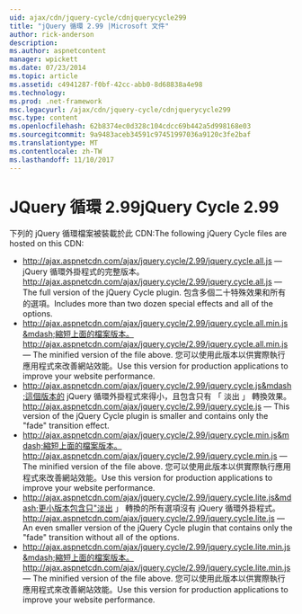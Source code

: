 ```yaml
---
uid: ajax/cdn/jquery-cycle/cdnjquerycycle299
title: "jQuery 循環 2.99 |Microsoft 文件"
author: rick-anderson
description: 
ms.author: aspnetcontent
manager: wpickett
ms.date: 07/23/2014
ms.topic: article
ms.assetid: c4941287-f0bf-42cc-abb0-8d68838a4e98
ms.technology: 
ms.prod: .net-framework
msc.legacyurl: /ajax/cdn/jquery-cycle/cdnjquerycycle299
msc.type: content
ms.openlocfilehash: 62b8374ec0d328c104cdcc69b442a5d998168e03
ms.sourcegitcommit: 9a9483aceb34591c97451997036a9120c3fe2baf
ms.translationtype: MT
ms.contentlocale: zh-TW
ms.lasthandoff: 11/10/2017
---
```

<a name="jquery-cycle-299"></a><span data-ttu-id="07da6-102">JQuery 循環 2.99</span><span class="sxs-lookup"><span data-stu-id="07da6-102">jQuery Cycle 2.99</span></span>
====================
<span data-ttu-id="07da6-103">下列的 jQuery 循環檔案被裝載於此 CDN:</span><span class="sxs-lookup"><span data-stu-id="07da6-103">The following jQuery Cycle files are hosted on this CDN:</span></span>

- <span data-ttu-id="07da6-104">http://ajax.aspnetcdn.com/ajax/jquery.cycle/2.99/jquery.cycle.all.js &mdash; jQuery 循環外掛程式的完整版本。</span><span class="sxs-lookup"><span data-stu-id="07da6-104">http://ajax.aspnetcdn.com/ajax/jquery.cycle/2.99/jquery.cycle.all.js &mdash; The full version of the jQuery Cycle plugin.</span></span> <span data-ttu-id="07da6-105">包含多個二十特殊效果和所有的選項。</span><span class="sxs-lookup"><span data-stu-id="07da6-105">Includes more than two dozen special effects and all of the options.</span></span>
- <span data-ttu-id="07da6-106">http://ajax.aspnetcdn.com/ajax/jquery.cycle/2.99/jquery.cycle.all.min.js&mdash;縮短上面的檔案版本。</span><span class="sxs-lookup"><span data-stu-id="07da6-106">http://ajax.aspnetcdn.com/ajax/jquery.cycle/2.99/jquery.cycle.all.min.js &mdash; The minified version of the file above.</span></span> <span data-ttu-id="07da6-107">您可以使用此版本以供實際執行應用程式來改善網站效能。</span><span class="sxs-lookup"><span data-stu-id="07da6-107">Use this version for production applications to improve your website performance.</span></span>
- <span data-ttu-id="07da6-108">http://ajax.aspnetcdn.com/ajax/jquery.cycle/2.99/jquery.cycle.js&mdash;這個版本的 jQuery 循環外掛程式來得小，且包含只有 「 淡出 」 轉換效果。</span><span class="sxs-lookup"><span data-stu-id="07da6-108">http://ajax.aspnetcdn.com/ajax/jquery.cycle/2.99/jquery.cycle.js &mdash; This version of the jQuery Cycle plugin is smaller and contains only the "fade" transition effect.</span></span>
- <span data-ttu-id="07da6-109">http://ajax.aspnetcdn.com/ajax/jquery.cycle/2.99/jquery.cycle.min.js&mdash;縮短上面的檔案版本。</span><span class="sxs-lookup"><span data-stu-id="07da6-109">http://ajax.aspnetcdn.com/ajax/jquery.cycle/2.99/jquery.cycle.min.js &mdash; The minified version of the file above.</span></span> <span data-ttu-id="07da6-110">您可以使用此版本以供實際執行應用程式來改善網站效能。</span><span class="sxs-lookup"><span data-stu-id="07da6-110">Use this version for production applications to improve your website performance.</span></span>
- <span data-ttu-id="07da6-111">http://ajax.aspnetcdn.com/ajax/jquery.cycle/2.99/jquery.cycle.lite.js&mdash;更小版本包含只"淡出 」 轉換的所有選項沒有 jQuery 循環外掛程式。</span><span class="sxs-lookup"><span data-stu-id="07da6-111">http://ajax.aspnetcdn.com/ajax/jquery.cycle/2.99/jquery.cycle.lite.js &mdash; An even smaller version of the jQuery Cycle plugin that contains only the "fade" transition without all of the options.</span></span>
- <span data-ttu-id="07da6-112">http://ajax.aspnetcdn.com/ajax/jquery.cycle/2.99/jquery.cycle.lite.min.js&mdash;縮短上面的檔案版本。</span><span class="sxs-lookup"><span data-stu-id="07da6-112">http://ajax.aspnetcdn.com/ajax/jquery.cycle/2.99/jquery.cycle.lite.min.js &mdash; The minified version of the file above.</span></span> <span data-ttu-id="07da6-113">您可以使用此版本以供實際執行應用程式來改善網站效能。</span><span class="sxs-lookup"><span data-stu-id="07da6-113">Use this version for production applications to improve your website performance.</span></span>
